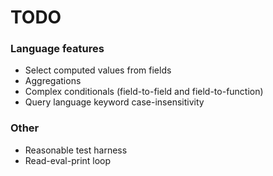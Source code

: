 TODO
====

### Language features

 - Select computed values from fields
 - Aggregations
 - Complex conditionals (field-to-field and field-to-function)
 - Query language keyword case-insensitivity

### Other

 - Reasonable test harness
 - Read-eval-print loop
